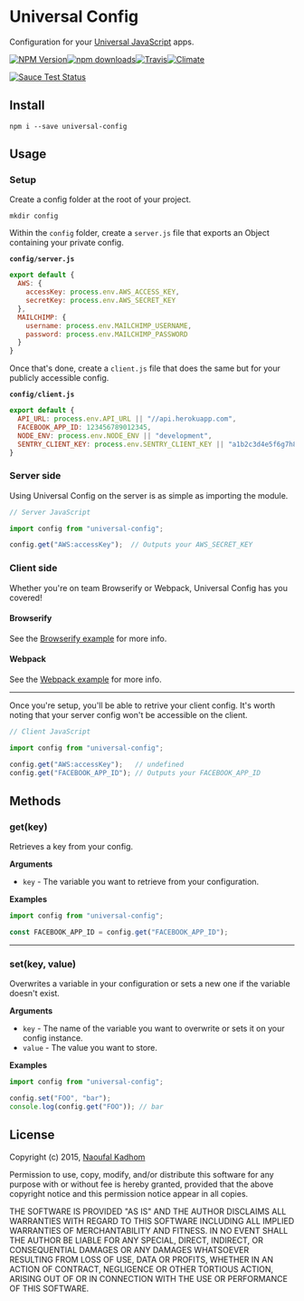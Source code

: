 Universal Config
==================
Configuration for your [Universal JavaScript](https://medium.com/@mjackson/universal-javascript-4761051b7ae9) apps.

[![NPM Version](https://img.shields.io/npm/v/universal-config.svg?style=flat-square)](https://www.npmjs.org/package/universal-config)[![npm downloads](https://img.shields.io/npm/dm/universal-config.svg?style=flat-square)](https://www.npmjs.com/package/universal-config)[![Travis](https://img.shields.io/travis/naoufal/universal-config.svg?style=flat-square)](https://travis-ci.org/naoufal/universal-config)[![Climate](https://img.shields.io/codeclimate/github/naoufal/universal-config.svg?style=flat-square)](https://codeclimate.com/github/naoufal/universal-config)

[![Sauce Test Status](https://saucelabs.com/browser-matrix/universal-config.svg)](https://saucelabs.com/u/universal-config)

## Install

```shell
npm i --save universal-config
```

## Usage
### Setup
Create a config folder at the root of your project.
```
mkdir config
```

Within the `config` folder, create a `server.js` file that exports an Object containing your private config. 

__`config/server.js`__

```js
export default {
  AWS: {
    accessKey: process.env.AWS_ACCESS_KEY,
    secretKey: process.env.AWS_SECRET_KEY
  },
  MAILCHIMP: {
    username: process.env.MAILCHIMP_USERNAME,
    password: process.env.MAILCHIMP_PASSWORD
  }
}
```
Once that's done, create a `client.js` file that does the same but for your publicly accessible config.

__`config/client.js`__

```js
export default {
  API_URL: process.env.API_URL || "//api.herokuapp.com",
  FACEBOOK_APP_ID: 123456789012345,
  NODE_ENV: process.env.NODE_ENV || "development",
  SENTRY_CLIENT_KEY: process.env.SENTRY_CLIENT_KEY || "a1b2c3d4e5f6g7h8i9j0"
}
```

### Server side
Using Universal Config on the server is as simple as importing the module. 

```js
// Server JavaScript

import config from "universal-config";

config.get("AWS:accessKey");  // Outputs your AWS_SECRET_KEY 
```

### Client side
Whether you're on team Browserify or Webpack, Universal Config has you covered!

#### Browserify
See the [Browserify example](https://github.com/naoufal/universal-config/tree/master/examples/browserify) for more info.

#### Webpack
See the [Webpack example](https://github.com/naoufal/universal-config/tree/master/examples/webpack) for more info.

---

Once you're setup, you'll be able to retrive your client config.  It's worth noting that your server config won't be accessible on the client.

```js
// Client JavaScript

import config from "universal-config";

config.get("AWS:accessKey");   // undefined
config.get("FACEBOOK_APP_ID"); // Outputs your FACEBOOK_APP_ID 
```

## Methods

### get(key)
Retrieves a key from your config.

__Arguments__
- `key` - The variable you want to retrieve from your configuration.

__Examples__
```js
import config from "universal-config";

const FACEBOOK_APP_ID = config.get("FACEBOOK_APP_ID");
```
---

### set(key, value)
Overwrites a variable in your configuration or sets a new one if the variable doesn't exist.

__Arguments__
- `key` - The name of the variable you want to overwrite or sets it on your config instance.
- `value` - The value you want to store.

__Examples__
```js
import config from "universal-config";

config.set("FOO", "bar");
console.log(config.get("FOO")); // bar
```

## License
Copyright (c) 2015, [Naoufal Kadhom](http://naoufal.com)

Permission to use, copy, modify, and/or distribute this software for any purpose with or without fee is hereby granted, provided that the above copyright notice and this permission notice appear in all copies.

THE SOFTWARE IS PROVIDED "AS IS" AND THE AUTHOR DISCLAIMS ALL WARRANTIES WITH REGARD TO THIS SOFTWARE INCLUDING ALL IMPLIED WARRANTIES OF MERCHANTABILITY AND FITNESS. IN NO EVENT SHALL THE AUTHOR BE LIABLE FOR ANY SPECIAL, DIRECT, INDIRECT, OR CONSEQUENTIAL DAMAGES OR ANY DAMAGES WHATSOEVER RESULTING FROM LOSS OF USE, DATA OR PROFITS, WHETHER IN AN ACTION OF CONTRACT, NEGLIGENCE OR OTHER TORTIOUS ACTION, ARISING OUT OF OR IN CONNECTION WITH THE USE OR PERFORMANCE OF THIS SOFTWARE.
